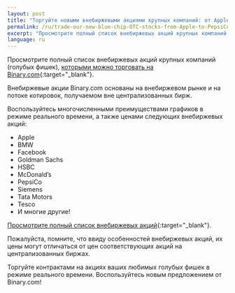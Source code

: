 ```yaml
---
layout: post
title: "Торгуйте новыми внебиржевыми акциями крупных компаний: от Apple до PepsiCo! "
permalink: /ru/trade-our-new-blue-chip-OTC-stocks-from-Apple-to-PepsiCo/
excerpt: "Просмотрите полный список внебиржевых акций крупных компаний (голубых фишек), которыми можно торговать на Binary.com...."
language: ru
---
```


Просмотрите полный список внебиржевых акций крупных компаний (голубых фишек), [которыми можно торговать на Binary.com](https://www.binary.com/ru/resources/asset_indexws.html?utm_source=blog&utm_medium=social&utm_content=en&utm_campaign=whatsnew#market-stocks){:target="_blank"}.

Внебиржевые акции Binary.com основаны на внебиржевом рынке и на потоке котировок, получаемом вне централизованных бирж.

Воспользуйтесь многочисленными преимуществами графиков в режиме реального времени, а также ценами следующих внебиржевых акций:

- Apple
- BMW
- Facebook
- Goldman Sachs
- HSBC
- McDonald’s
- PepsiCo
- Siemens
- Tata Motors
- Tesco
- И многие другие!

[Просмотрите полный список внебиржевых акций](https://www.binary.com/ru/resources/asset_indexws.html?utm_source=blog&utm_medium=social&utm_content=en&utm_campaign=whatsnew#market-stocks){:target="_blank"}.

Пожалуйста, помните, что ввиду особенностей внебиржевых акций, их цены могут отличаться от цен соответствующих акций на централизованных биржах.

Торгуйте контрактами на акциях ваших любимых голубых фишек в режиме реального времени. Воспользуйтесь новым предложением от Binary.com!